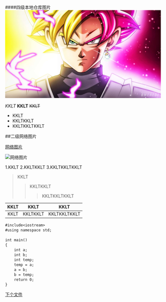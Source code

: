 ####四级本地仓库图片
![本地仓库图片](/img/1.jpg)

*KKLT*
**KKLT**
~~KKLT~~

- KKLT
- KKLTKKLT
- KKLTKKLTKKLT



##二级网络图片

[网络图片](https://ss0.baidu.com/7Po3dSag_xI4khGko9WTAnF6hhy/zhidao/pic/item/7aec54e736d12f2e3ecd68ce47c2d56284356850.jpg)




![网络图片](https://ss0.baidu.com/7Po3dSag_xI4khGko9WTAnF6hhy/zhidao/pic/item/7aec54e736d12f2e3ecd68ce47c2d56284356850.jpg
)


1.KKLT
2.KKLTKKLT
3.KKLTKKLTKKLT

>KKLT
>>KKLTKKLT
>>>KKLTKKLTKKLT

|KKLT|KKLT|KKLT|
|:-:|:-:|:-:|
|KKLT|KKLTKKLT|KKLTKKLTKKLT|

	#include<iostream>
	#using namespace std;

	int main()
	{
		int a;
		int b; 
		int temp;
		temp = a;
		a = b;
		b = temp;
		return 0;
	}





[下个文件](NEXT.md)



